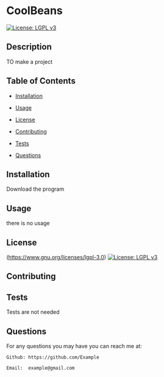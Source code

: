 # CoolBeans
[![License: LGPL v3](https://img.shields.io/badge/License-LGPL_v3-blue.svg)](https://www.gnu.org/licenses/lgpl-3.0) 


## Description

TO make a project

## Table of Contents

* [Installation](#installation)

* [Usage](#usage)

* [License](#license)

* [Contributing](#contributing)

* [Tests](#tests)

* [Questions](#questions)
## Installation


Download the program

## Usage


there is no usage

## License


(https://www.gnu.org/licenses/lgpl-3.0) [![License: LGPL v3](https://img.shields.io/badge/License-LGPL_v3-blue.svg)](https://www.gnu.org/licenses/lgpl-3.0) 
## Contributing


## Tests

Tests are not needed

## Questions



For any questions you may have you can reach me at:

    Github: https://github.com/Example

    Email:  example@gmail.com


